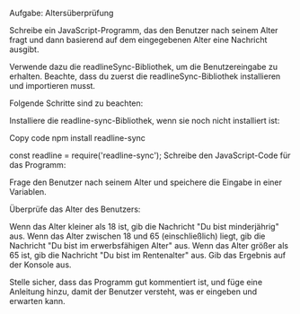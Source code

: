 Aufgabe: Altersüberprüfung

Schreibe ein JavaScript-Programm, das den Benutzer nach seinem Alter fragt und dann basierend auf dem eingegebenen Alter eine Nachricht ausgibt.

Verwende dazu die readlineSync-Bibliothek, um die Benutzereingabe zu erhalten. Beachte, dass du zuerst die readlineSync-Bibliothek installieren und importieren musst.

Folgende Schritte sind zu beachten:

Installiere die readline-sync-Bibliothek, wenn sie noch nicht installiert ist:

Copy code
npm install readline-sync

const readline = require('readline-sync');
Schreibe den JavaScript-Code für das Programm:

Frage den Benutzer nach seinem Alter und speichere die Eingabe in einer Variablen.

Überprüfe das Alter des Benutzers:

Wenn das Alter kleiner als 18 ist, gib die Nachricht "Du bist minderjährig" aus.
Wenn das Alter zwischen 18 und 65 (einschließlich) liegt, gib die Nachricht "Du bist im erwerbsfähigen Alter" aus.
Wenn das Alter größer als 65 ist, gib die Nachricht "Du bist im Rentenalter" aus.
Gib das Ergebnis auf der Konsole aus.

Stelle sicher, dass das Programm gut kommentiert ist, und füge eine Anleitung hinzu, damit der Benutzer versteht, was er eingeben und erwarten kann.
